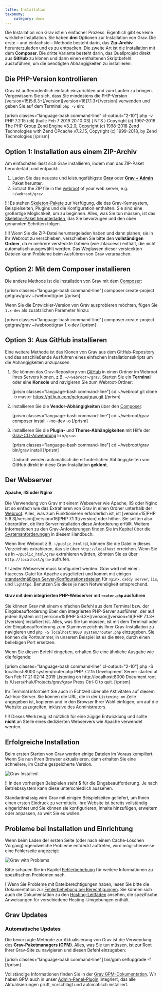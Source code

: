```yaml
---
title: Installation
taxonomy:
    category: docs
---
```


Die Installation von Grav ist ein einfacher Prozess. Eigentlich gibt es keine wirkliche Installation. Sie haben **drei** Optionen zur Installation von Grav. Die erste – und einfachste – Methode besteht darin, das **Zip-Archiv** herunterzuladen und es zu entpacken. Die zweite Art ist die Installation mit dem **Composer**. Die dritte Variante besteht darin, das Quellprojekt direkt aus **GitHub** zu klonen und dann einen enthaltenen Skriptbefehl auszuführen, um die benötigten Abhängigkeiten zu installieren:

## Die PHP-Version kontrollieren

Grav ist außerordentlich einfach einzurichten und zum Laufen zu bringen. Vergewissern Sie sich, dass Sie mindestens die PHP-Version [version=15]5.6.3+[/version][version=16]7.1.3+[/version] verwenden und geben Sie auf dem Terminal `php -v` ein:

[prism classes="language-bash command-line" cl-output="2-10"]
php -v
PHP 7.2.15 (cli) (built: Feb  7 2019 20:10:03) ( NTS )
Copyright (c) 1997-2018 The PHP Group
Zend Engine v3.2.0, Copyright (c) 1998-2018 Zend Technologies
    with Zend OPcache v7.2.15, Copyright (c) 1999-2018, by Zend Technologies
[/prism]


## Option 1: Installation aus einem ZIP-Archiv

Am einfachsten lässt sich Grav installieren, indem man das ZIP-Paket herunterlädt und entpackt:

1. Laden Sie das neueste und leistungsfähigste **[Grav](https://getgrav.org/download/core/grav/latest)** oder **[Grav + Admin](https://getgrav.org/download/core/grav-admin/latest)** Paket herunter.
2. Extract the ZIP file in the [webroot](https://www.wordnik.com/words/webroot) of your web server, e.g. `~/webroot/grav`

!!! Es stehen [Skeleton-Pakete](https://getgrav.org/downloads/skeletons) zur Verfügung, die das Grav-Kernsystem, Beispielseiten, Plugins und die Konfiguration enthalten. Sie sind eine großartige Möglichkeit, um zu beginnen. Alles, was Sie tun müssen, ist das [Skeleton-Paket herunterladen](https://getgrav.org/downloads/skeletons), das Sie bevorzugen und den oben genannten Schritten folgen.

!!!! Wenn Sie die ZIP-Datei heruntergeladen haben und dann planen, sie in Ihr Webroot zu verschieben, verschieben Sie bitte den **vollständigen Ordner**, da er mehrere versteckte Dateien (wie .htaccess) enthält, die nicht automatisch ausgewählt werden. Das Weglassen dieser versteckten Dateien kann Probleme beim Ausführen von Grav verursachen.


## Option 2: Mit dem Composer installieren

Die andere Methode ist die Installation von Grav mit dem  [Composer](https://getcomposer.org/doc/00-intro.md#installation-linux-unix-osx):

[prism classes="language-bash command-line"]
composer create-project getgrav/grav ~/webroot/grav
[/prism]

Wenn Sie die Entwickler-Version von Grav ausprobieren möchten, fügen Sie `1.x-dev` als zusätzlichen Parameter hinzu:

[prism classes="language-bash command-line"]
composer create-project getgrav/grav ~/webroot/grav 1.x-dev
[/prism]

## Option 3: Aus GitHub installieren

Eine weitere Methode ist das Klonen von Grav aus dem GitHub-Repository und das anschließende Ausführen eines einfachen Installationsskripts um die Abhängigkeiten anzupassen:

1. Sie können das Grav-Repository von [GitHub](https://github.com/getgrav/grav) in einen Ordner im Webroot Ihres Servers klonen, z.B. `~/<webroot>/grav`. Starten Sie ein **Terminal** oder eine **Konsole** und navigieren Sie zum Webroot-Ordner:

   [prism classes="language-bash command-line"]
   cd ~/webroot
   git clone -b master https://github.com/getgrav/grav.git
   [/prism]

2. Installieren Sie die **Vendor-Abhängigkeiten** über den [Composer](https://getcomposer.org/doc/00-intro.md#installation-linux-unix-osx):

   [prism classes="language-bash command-line"]
   cd ~/webroot/grav
   composer install --no-dev -o
   [/prism]

3. Installieren Sie die **Plugin-** und **Theme-Abhängigkeiten** mit Hilfe der [Grav-CLI-Anwendung](../../advanced/grav-cli) `bin/grav`:

   [prism classes="language-bash command-line"]
   cd ~/webroot/grav
   bin/grav install
   [/prism]

   Dadurch werden automatisch die erforderlichen Abhängigkeiten von GitHub direkt in diese Grav-Installation **geklont**.

## Der Webserver

#### Apache, IIS oder Nginx

Die Verwendung von Grav mit einem Webserver wie Apache, IIS oder Nginx ist so einfach wie das Extrahieren von Grav in einen Ordner unterhalb der [Webroot](https://www.wordnik.com/words/webroot). Alles, was zum Funktionieren erforderlich ist, ist [version=15]PHP 5.6.3[/version][version=16]PHP 7.1.3[/version] oder höher. Sie sollten also überprüfen, ob Ihre Serverinstallation diese Anforderung erfüllt. Weitere Informationen zu den Grav-Anforderungen finden Sie im Kapitel über die [Systemanforderungen](../requirements) in diesem Handbuch.

Wenn Ihre Webroot z.B. `~/public_html` ist, können Sie die Datei in dieses Verzeichnis extrahieren, das sie über `http://localhost` erreichen. Wenn Sie es in `~/public_html/grav` extrahieren würden, könnten Sie es über `http://localhost/grav` aufrufen.

!!! Jeder Webserver muss konfiguriert werden. Grav wird mit einer . htaccess-Datei für Apache ausgeliefert und kommt mit einigen [standardmäßigen Server-Konfigurationsdateien](https://github.com/getgrav/grav/tree/master/webserver-configs) für `nginx`, `caddy server`, `iis`, und `lighttpd`. Benutzen Sie diese je nach Notwendigkeit entsprechend.

#### Grav mit dem integrierten PHP-Webserver mit `router.php` ausführen

Sie können Grav mit einem einfachen Befehl aus dem Terminal bzw. der Eingabeaufforderung über den integrierten PHP-Server ausführen, der auf jedem System mit [version=15]PHP 5.6.3+[/version][version=16]PHP 7.1.3+[/version] installiert ist. Alles, was Sie tun müssen, ist mit dem Terminal oder der Eingabeaufforderung zum Stammverzeichnis Ihrer Grav-Installation zu navigieren und `php -S localhost:8000 system/router.php` einzugeben. Sie können die Portnummer, in unserem Beispiel ist es die `8000`, durch einen beliebigen Port ersetzen.

Wenn Sie diesen Befehl eingeben, erhalten Sie eine ähnliche Ausgabe wie die folgende:

[prism classes="language-bash command-line" cl-output="2-10"]
php -S localhost:8000 system/router.php
PHP 7.2.15 Development Server started at Sun Feb 17 21:02:14 2019
Listening on http://localhost:8000
Document root is /Users/rhuk/Projects/grav/grav
Press Ctrl-C to quit.
[/prism]

Ihr Terminal informiert Sie auch in Echtzeit über alle Aktivitäten auf diesem Ad-hoc-Server. Sie können die URL, die in der `Listening on` Zeile angegeben ist, kopieren und in den Browser Ihrer Wahl einfügen, um auf die Website zuzugreifen, inklusive des Administrators.

!!!! Dieses Werkzeug ist nützlich für eine zügige Entwicklung und sollte **nicht** an Stelle eines dedizierten Webservers wie Apache verwendet werden.

## Erfolgreiche Installation

Beim ersten Starten von Grav werden einige Dateien im Voraus kompiliert. Wenn Sie nun Ihren Browser aktualisieren, dann erhalten Sie eine schnellere, im Cache gespeicherte Version.

![Grav Installed](install.png)

!! In den vorherigen Beispielen steht **$** für die Eingabeaufforderung. Je nach Betriebssystem kann diese unterschiedlich aussehen.

Standardmässig wird Grav mit einigen Beispielseiten geliefert, um Ihnen einen ersten Eindruck zu vermitteln. Ihre Website ist bereits vollständig eingerichtet und Sie können sie konfigurieren, Inhalte hinzufügen, erweitern oder anpassen, so weit Sie es wollen.

## Probleme bei Installation und Einrichtung

Wenn beim Laden der ersten Seite (oder nach einem Cache-Löschen Vorgang) irgendwelche Probleme entdeckt auftreten, wird möglicherweise eine Fehlerseite angezeigt:

![Grav with Problems](problems.png)

Bitte schauen Sie im Kapitel [Fehlerbehebung](../../troubleshooting) für weitere Informationen zu spezifischen Problemen nach.

! Wenn Sie Probleme mit Dateiberechtigungen haben, lesen Sie bitte die Dokumentation zur [Fehlerbehebung bei Berechtigungen](/troubleshooting/permissions). Sie können sich auch die Dokumentation zu den [Hosting-Leitfäden](/webservers-hosting) ansehen, die spezifische Anweisungen für verschiedene Hosting-Umgebungen enthält.

## Grav Updates

### Automatische Updates

Die bevorzugte Methode zur Aktualisierung von Grav ist die Verwendung des **Grav-Paketmanagers (GPM)**. Alles, was Sie tun müssen, ist zur Root Ihrer Grav-Site zu navigieren und diesen Befehl einzugeben:

[prism classes="language-bash command-line"]
bin/gpm selfupgrade -f
[/prism]

Vollständige Informationen finden Sie in der [Grav GPM-Dokumentation](../../advanced/grav-gpm). Wir haben GPM auch in unser [Admin-Panel-Plugin](../../admin-panel) integriert, das alle Aktualisierungen prüft, vorschlägt und automatisch installiert.
